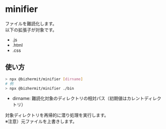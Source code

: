 # minifier

ファイルを難読化します。  
以下の拡張子が対象です。

- .js
- .html
- .css

## 使い方

```bash
> npx @bizhermit/minifier [dirname]
# 例
> npx @bizhermit/minifier ./bin
```

- dirname: 難読化対象のディレクトリの相対パス（初期値はカレントディレクトリ）

対象ディレクトリを再帰的に潜り処理を実行します。  
※注意）元ファイルを上書きします。